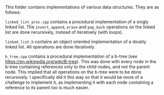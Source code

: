 This folder contains implementations of various data structures. They are as follows:

`linked_list_proc.cpp` contains a procedural implementation of a singly linked list. The `insert`, `append`, `erase` and `pop_back` operations on the linked list are done recursively, instead of iteratively (with loops).

`linked_list.h` contains an object oriented implementation of a doubly linked list. All operations are done iteratively.

`b_tree.cpp` contains a procedural implementation of a b-tree (see https://en.wikipedia.org/wiki/B-tree). This was done with every node in the b-tree containing references only to the child nodes, and not the parent node. This implied that all operations on the b-tree were to be done recursively. I specifically did it this way so that it would be more of a challenge to implement it, as implementing it with each node containing a reference to its parent too is much easier.

